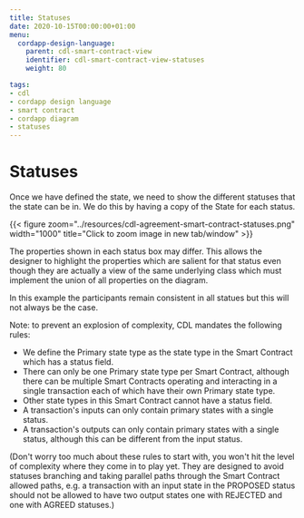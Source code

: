 ```yaml
---
title: Statuses
date: 2020-10-15T00:00:00+01:00
menu:
  cordapp-design-language:
    parent: cdl-smart-contract-view
    identifier: cdl-smart-contract-view-statuses
    weight: 80

tags:
- cdl
- cordapp design language
- smart contract
- cordapp diagram
- statuses
---
```


# Statuses

Once we have defined the state, we need to show the different statuses that the state can be in. We do this by having a copy of the State for each status.

{{< figure zoom="../resources/cdl-agreement-smart-contract-statuses.png" width="1000" title="Click to zoom image in new tab/window" >}}

The properties shown in each status box may differ. This allows the designer to highlight the properties which are salient for that status even though they are actually a view of the same underlying class which must implement the union of all properties on the diagram.

In this example the participants remain consistent in all statues but this will not always be the case.


Note: to prevent an explosion of complexity, CDL mandates the following rules:
- We define the Primary state type as the state type in the Smart Contract which has a status field.
- There can only be one Primary state type per Smart Contract, although there can be multiple Smart Contracts operating and interacting in a single transaction each of which have their own Primary state type.
- Other state types in this Smart Contract cannot have a status field.
- A transaction's inputs can only contain primary states with a single status.
- A transaction's outputs can only contain primary states with a single status, although this can be different from the input status.

(Don't worry too much about these rules to start with, you won't hit the level of complexity where they come in to play yet. They are designed to avoid statuses branching and taking parallel paths through the Smart Contract allowed paths, e.g. a transaction with an input state in the PROPOSED status should not be allowed to have two output states one with REJECTED and one with AGREED statuses.)

